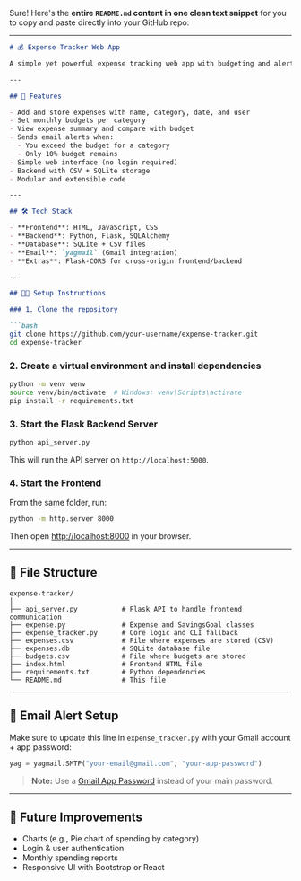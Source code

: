 Sure! Here's the **entire `README.md` content in one clean text snippet** for you to copy and paste directly into your GitHub repo:

---

```markdown
# 💰 Expense Tracker Web App

A simple yet powerful expense tracking web app with budgeting and alert features. Built with **Python (Flask + SQLAlchemy)** for the backend and **HTML + JavaScript** for the frontend. Tracks expenses, stores data in SQLite, and sends email alerts when you exceed your budget.

---

## 🚀 Features

- Add and store expenses with name, category, date, and user
- Set monthly budgets per category
- View expense summary and compare with budget
- Sends email alerts when:
  - You exceed the budget for a category
  - Only 10% budget remains
- Simple web interface (no login required)
- Backend with CSV + SQLite storage
- Modular and extensible code

---

## 🛠️ Tech Stack

- **Frontend**: HTML, JavaScript, CSS
- **Backend**: Python, Flask, SQLAlchemy
- **Database**: SQLite + CSV files
- **Email**: `yagmail` (Gmail integration)
- **Extras**: Flask-CORS for cross-origin frontend/backend

---

## 🧑‍💻 Setup Instructions

### 1. Clone the repository

```bash
git clone https://github.com/your-username/expense-tracker.git
cd expense-tracker
```

### 2. Create a virtual environment and install dependencies

```bash
python -m venv venv
source venv/bin/activate  # Windows: venv\Scripts\activate
pip install -r requirements.txt
```

### 3. Start the Flask Backend Server

```bash
python api_server.py
```

This will run the API server on `http://localhost:5000`.

### 4. Start the Frontend

From the same folder, run:

```bash
python -m http.server 8000
```

Then open [http://localhost:8000](http://localhost:8000) in your browser.

---

## 📂 File Structure

```
expense-tracker/
│
├── api_server.py           # Flask API to handle frontend communication
├── expense.py              # Expense and SavingsGoal classes
├── expense_tracker.py      # Core logic and CLI fallback
├── expenses.csv            # File where expenses are stored (CSV)
├── expenses.db             # SQLite database file
├── budgets.csv             # File where budgets are stored
├── index.html              # Frontend HTML file
├── requirements.txt        # Python dependencies
└── README.md               # This file
```

---

## 📧 Email Alert Setup

Make sure to update this line in `expense_tracker.py` with your Gmail account + app password:

```python
yag = yagmail.SMTP("your-email@gmail.com", "your-app-password")
```

> **Note:** Use a [Gmail App Password](https://support.google.com/accounts/answer/185833) instead of your main password.

---

## 🧠 Future Improvements

- Charts (e.g., Pie chart of spending by category)
- Login & user authentication
- Monthly spending reports
- Responsive UI with Bootstrap or React

